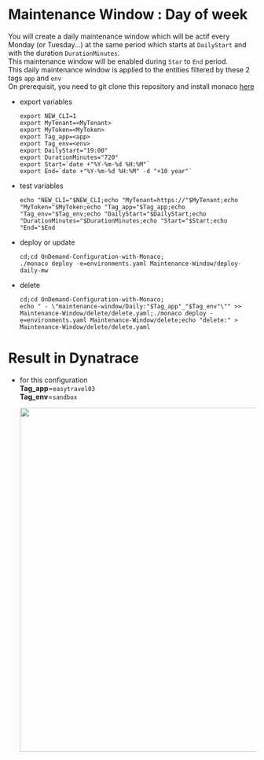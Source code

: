 # Maintenance Window : Day of week

You will create a daily maintenance window which will be actif every Monday (or Tuesday...) at the same period which starts at `DailyStart` and with the duration `DurationMinutes`.   
This maintenance window  will be enabled during `Star` to `End` period.  
This daily maintenance window is applied to the entities filtered by these 2 tags `app` and `env`    
On prerequisit, you need to git clone this repository and install monaco [here](https://github.com/JLLormeau/OnDemand-Configuration-with-Monaco#ondemand-configuration-with-monaco)
 
- export variables

      export NEW_CLI=1
      export MyTenant=<MyTenant>
      export MyToken=<MyToken>
      export Tag_app=<app>
      export Tag_env=<env>
      export DailyStart="19:00"
      export DurationMinutes="720"
      export Start=`date +"%Y-%m-%d %H:%M"`
      export End=`date +"%Y-%m-%d %H:%M" -d "+10 year"`
      
- test variables

      echo "NEW_CLI="$NEW_CLI;echo "MyTenant=https://"$MyTenant;echo "MyToken="$MyToken;echo "Tag_app="$Tag_app;echo "Tag_env="$Tag_env;echo "DailyStart="$DailyStart;echo "DurationMinutes="$DurationMinutes;echo "Start="$Start;echo "End="$End
     
- deploy or update

      cd;cd OnDemand-Configuration-with-Monaco;
      ./monaco deploy -e=environments.yaml Maintenance-Window/deploy-daily-mw
      
- delete

      cd;cd OnDemand-Configuration-with-Monaco;
      echo " - \"maintenance-window/Daily:"$Tag_app"_"$Tag_env"\"" >> Maintenance-Window/delete/delete.yaml;./monaco deploy -e=environments.yaml Maintenance-Window/delete;echo "delete:" > Maintenance-Window/delete/delete.yaml


# Result in Dynatrace 
- for this configuration  
       **Tag_app**=`easytravel03`  
       **Tag_env**=`sandbox`  
   
   <img src="https://user-images.githubusercontent.com/40337213/118972761-32396f80-b971-11eb-87da-7f410c36830b.png" width="600" height="700">




